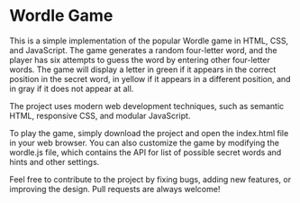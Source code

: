 # Wordle Game
This is a simple implementation of the popular Wordle game in HTML, CSS, and JavaScript. The game generates a random four-letter word, and the player has six attempts to guess the word by entering other four-letter words. The game will display a letter in green if it appears in the correct position in the secret word, in yellow if it appears in a different position, and in gray if it does not appear at all.

The project uses modern web development techniques, such as semantic HTML, responsive CSS, and modular JavaScript.

To play the game, simply download the project and open the index.html file in your web browser. You can also customize the game by modifying the wordle.js file, which contains the API for list of possible secret words and hints and other settings.

Feel free to contribute to the project by fixing bugs, adding new features, or improving the design. Pull requests are always welcome! 
